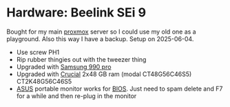 # Hardware: Beelink SEi 9

Bought for my main [proxmox](../635) server so I could use my old one as a
playground. Also this way I have a backup. Setup on 2025-06-04.

- Use screw PH1
- Rip rubber thingies out with the tweezer thing
- Upgraded with [Samsung 990 pro](../0)
- Upgraded with [Crucial](../0) 2x48 GB ram (modal CT48G56C46S5) CT2K48G56C46S5
- [ASUS](../0) portable monitor works for [BIOS](../0). Just need to spam delete
  and F7 for a while and then re-plug in the monitor

